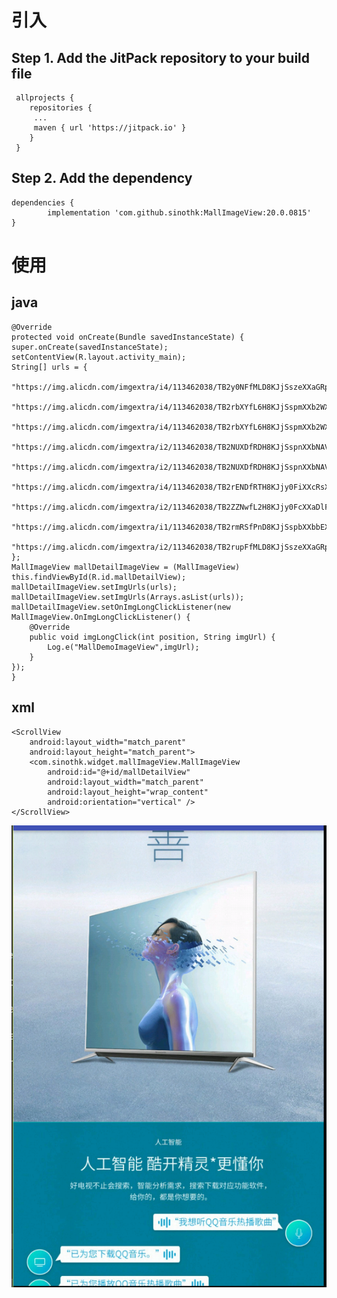 # 引入
 ## Step 1. Add the JitPack repository to your build file
 
	 allprojects {
	    repositories {
	     ...
	     maven { url 'https://jitpack.io' }
	    }
	 }

## Step 2. Add the dependency

 	dependencies {
	        implementation 'com.github.sinothk:MallImageView:20.0.0815'
	}

# 使用
## java

    @Override
    protected void onCreate(Bundle savedInstanceState) {
    super.onCreate(savedInstanceState);
    setContentView(R.layout.activity_main);
    String[] urls = {
            "https://img.alicdn.com/imgextra/i4/113462038/TB2y0NFfMLD8KJjSszeXXaGRpXa_!!113462038.jpg",
            "https://img.alicdn.com/imgextra/i4/113462038/TB2rbXYfL6H8KJjSspmXXb2WXXa_!!113462038.jpg",
            "https://img.alicdn.com/imgextra/i4/113462038/TB2rbXYfL6H8KJjSspmXXb2WXXa_!!113462038.jpg",
            "https://img.alicdn.com/imgextra/i2/113462038/TB2NUXDfRDH8KJjSspnXXbNAVXa_!!113462038.jpg",
            "https://img.alicdn.com/imgextra/i2/113462038/TB2NUXDfRDH8KJjSspnXXbNAVXa_!!113462038.jpg",
            "https://img.alicdn.com/imgextra/i4/113462038/TB2rENDfRTH8KJjy0FiXXcRsXXa_!!113462038.jpg",
            "https://img.alicdn.com/imgextra/i2/113462038/TB2ZZNwfL2H8KJjy0FcXXaDlFXa_!!113462038.jpg",
            "https://img.alicdn.com/imgextra/i1/113462038/TB2rmRSfPnD8KJjSspbXXbbEXXa_!!113462038.jpg",
            "https://img.alicdn.com/imgextra/i2/113462038/TB2rupFfMLD8KJjSszeXXaGRpXa_!!113462038.jpg"
    };
    MallImageView mallDetailImageView = (MallImageView) this.findViewById(R.id.mallDetailView);
    mallDetailImageView.setImgUrls(urls);
    mallDetailImageView.setImgUrls(Arrays.asList(urls));
    mallDetailImageView.setOnImgLongClickListener(new MallImageView.OnImgLongClickListener() {
        @Override
        public void imgLongClick(int position, String imgUrl) {
            Log.e("MallDemoImageView",imgUrl);
        }
    });
    }

## xml
 
    <ScrollView
        android:layout_width="match_parent"
        android:layout_height="match_parent">
        <com.sinothk.widget.mallImageView.MallImageView
            android:id="@+id/mallDetailView"
            android:layout_width="match_parent"
            android:layout_height="wrap_content"
            android:orientation="vertical" />
    </ScrollView>


![](https://github.com/sinothk/MallImageView/blob/master/art/MallImageView.png)
